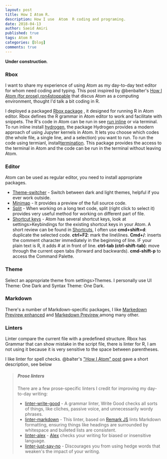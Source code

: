 ```yaml
---
layout: post
title: How I Atom R.  
description: How I use  Atom  R coding and programing.
date: 2018-04-13
author: Saeid Amiri
published: true
tags: Atom R
categories: [blog]
comments: true
---
```



**Under construction**.

### Rbox
I want to share my experience of using Atom as my day-to-day text editor for whom need coding and typing.  This post inspired by  @benbalter's [How I Atom (for prose)](http://ben.balter.com/2016/12/23/atom-for-prose/),[ron4stoppable](http://blog.rohanshewale.me/post/2017/02/how-i-atom/) that discus Atom as a computing environment, thought I'd talk a bit coding in R.

I deployed a packaged [Rbox package](https://github.com/saeidamiri1/rbox/wiki) ,
it designed for running R in Atom editor.
Rbox defines the R grammar in Atom editor to work and facilitate with snippets.  The R's code in Atom can be run in see [run inline](https://github.com/saeidamiri1/rbox/wiki/Use-under-macOS) or via terminal. To run inline  install  [hydrogen](https://atom.io/packages/hydrogen), the package Hydrogen provides a modern approach of using Jupyter kernels in Atom. It lets you choose which codes (the whole file, a single line, and a selection) you want to run. To run the code using termianl, install[termination](https://atom.io/packages/termination). This package provides the access to the terminal in Atom and the code can be run in the terminal without leaving Atom.


### Editor  
Atom can be used as regular editor, you need to install appropriate packages.
* [Theme-switcher](https://atom.io/packages/theme-switcher) - Switch between dark and light themes, helpful if you ever work outside.
* [Minimap](https://atom.io/packages/minimap) - It provides a preview of the full source code.
* [Split]() - When working on a long text code, split (right click to select it) provides very useful method for working on different part of file.
* [Shortcut keys]() - Atom has several shortcut keys, look at settings>Keybindings for the existing shortcut keys in your Atom. A short review can be found in [Shortcuts](https://github.com/nwinkler/atom-keyboard-shortcuts), I often use **cmd+shift+d**: duplicate the selected code.
 **ctrl+F2**: mark the line\lines. **Cmd+/**:  inserts the comment character immediately in the beginning of line. IF your plain text is R, it adds \# at in front of line. **ctrl-tab (ctrl-shift-tab)**: move through the current open tabs (forward and backwards). **cmd-shift-p** to access the Command Palette. 


### Theme
Select an appropriate theme from settings>Themes. I personally use UI Theme: One Dark and Syntax Theme:  One Dark.



### Markdown

There's a number of Markdown-specific packages, I like [Markedown Previrew enhanced](https://atom.io/packages/markdown-preview-enhanced) and [Markedown Previrew ](https://github.com/atom/markdown-preview) among many other.


### Linters
Linter compare the current file with a predefined structure. Rbox has Grammar that can show mistake in the script file, there is linter for R, I am not using it because it is very sensitive to the space between parentheses.

I like linter for spell checks.
@balter's ["How I Atom" post](https://ben.balter.com/2016/12/23/atom-for-prose/)  gave a short description, see below
> ##### Prose linters
>There are a few prose-specific linters I credit for improving my day-to-day writing:
> * [linter-write-good](https://atom.io/packages/linter-write-good) - A grammar linter, Write Good checks all sorts of things, like cliches, passive voice, and unnecessarily wordy phrases.
>* [linter-markdown](https://atom.io/packages/linter-markdown) - This linter, based on [Remark JS](https://github.com/gnab/remark) lints Markdown formatting, ensuring things like headings are surrounded by whitespace and bulleted lists are consistent.
>* [linter-alex](https://atom.io/packages/linter-alex) - [Alex](https://github.com/wooorm/alex) checks your writing for biased or insensitive language.
>* [linter-just-say-no](https://atom.io/packages/linter-just-say-no) - Discourages you from using hedge words that weaken's the impact of your writing.
